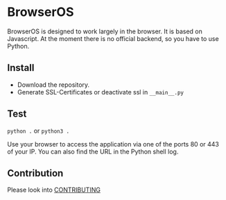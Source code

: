 # BrowserOS
 
BrowserOS is designed to work largely in the browser.
It is based on Javascript.
At the moment there is no official backend, so you have to use Python.

## Install

- Download the repository.
- Generate SSL-Certificates or deactivate ssl in ```__main__.py```

## Test

```python .```
or
```python3 .```

Use your browser to access the application via one of the ports 80 or 443 of your IP.
You can also find the URL in the Python shell log.

## Contribution

Please look into [CONTRIBUTING](CONTRIBUTING.md)
